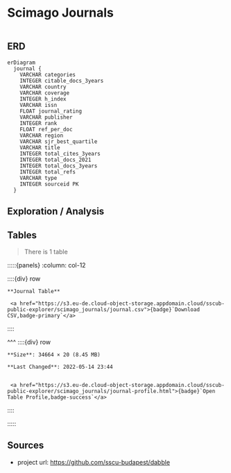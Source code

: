 # Scimago Journals

```{include} ../homes/scimago_journals.md
```

## ERD

```{mermaid}
erDiagram
  journal {    
    VARCHAR categories      
    INTEGER citable_docs_3years      
    VARCHAR country      
    VARCHAR coverage      
    INTEGER h_index      
    VARCHAR issn      
    FLOAT journal_rating      
    VARCHAR publisher      
    INTEGER rank      
    FLOAT ref_per_doc      
    VARCHAR region      
    VARCHAR sjr_best_quartile      
    VARCHAR title      
    INTEGER total_cites_3years      
    INTEGER total_docs_2021      
    INTEGER total_docs_3years      
    INTEGER total_refs      
    VARCHAR type      
    INTEGER sourceid PK 
  }
```


## Exploration / Analysis



## Tables

> There is 1 table




:::::{panels} :column: col-12

::::{div} row

```{div} col-9
**Journal Table**
```

```{div} col-3
 <a href="https://s3.eu-de.cloud-object-storage.appdomain.cloud/sscub-public-explorer/scimago_journals/journal.csv">{badge}`Download CSV,badge-primary`</a>
```
::::

^^^
::::{div} row

```{div} col-4
**Size**: 34664 × 20 (8.45 MB)
```

```{div} col-5
**Last Changed**: 2022-05-14 23:44
```

```{div} col-3

 <a href="https://s3.eu-de.cloud-object-storage.appdomain.cloud/sscub-public-explorer/scimago_journals/journal-profile.html">{badge}`Open Table Profile,badge-success`</a>

```

::::

:::::




## Sources

- project url: https://github.com/sscu-budapest/dabble
